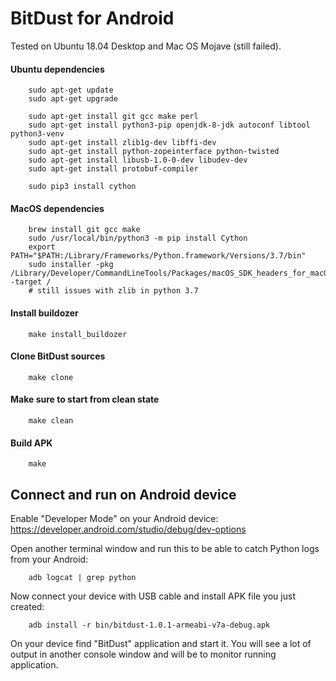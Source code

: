 # BitDust for Android

Tested on Ubuntu 18.04 Desktop and Mac OS Mojave (still failed).


#### Ubuntu dependencies

        sudo apt-get update
        sudo apt-get upgrade

        sudo apt-get install git gcc make perl
        sudo apt-get install python3-pip openjdk-8-jdk autoconf libtool python3-venv
        sudo apt-get install zlib1g-dev libffi-dev
        sudo apt-get install python-zopeinterface python-twisted
        sudo apt-get install libusb-1.0-0-dev libudev-dev
        sudo apt-get install protobuf-compiler

        sudo pip3 install cython


#### MacOS dependencies

        brew install git gcc make
        sudo /usr/local/bin/python3 -m pip install Cython
        export PATH="$PATH:/Library/Frameworks/Python.framework/Versions/3.7/bin"
        sudo installer -pkg /Library/Developer/CommandLineTools/Packages/macOS_SDK_headers_for_macOS_10.14.pkg -target /
        # still issues with zlib in python 3.7


#### Install buildozer

        make install_buildozer


#### Clone BitDust sources

        make clone


#### Make sure to start from clean state

        make clean


#### Build APK

        make


## Connect and run on Android device

Enable "Developer Mode" on your Android device: https://developer.android.com/studio/debug/dev-options

Open another terminal window and run this to be able to catch Python logs from your Android:

        adb logcat | grep python


Now connect your device with USB cable and install APK file you just created:

        adb install -r bin/bitdust-1.0.1-armeabi-v7a-debug.apk


On your device find "BitDust" application and start it. You will see a lot of output in another console window and will be to monitor running application.

